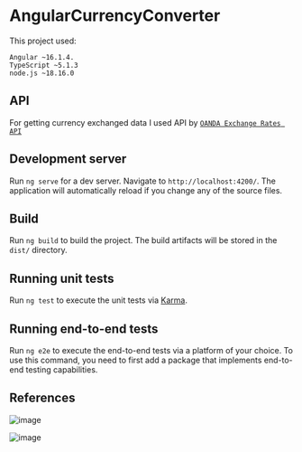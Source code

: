 # AngularCurrencyConverter

This project used:
```
Angular ~16.1.4.
TypeScript ~5.1.3
node.js ~18.16.0
```

## API
For getting currency exchanged data I used API by [`OANDA Exchange Rates API`](https://developer.oanda.com/)

## Development server

Run `ng serve` for a dev server. Navigate to `http://localhost:4200/`. The application will automatically reload if you change any of the source files.

## Build

Run `ng build` to build the project. The build artifacts will be stored in the `dist/` directory.

## Running unit tests

Run `ng test` to execute the unit tests via [Karma](https://karma-runner.github.io).

## Running end-to-end tests

Run `ng e2e` to execute the end-to-end tests via a platform of your choice. To use this command, you need to first add a package that implements end-to-end testing capabilities.

## References

![image](https://github.com/vitPrograms/Angular-currency-converter/assets/82587322/86b16df5-ce6d-4f6e-8998-32d3daac1024)

![image](https://github.com/vitPrograms/Angular-currency-converter/assets/82587322/adc18d54-b749-4274-b0ef-20d0d5d84ebc)
